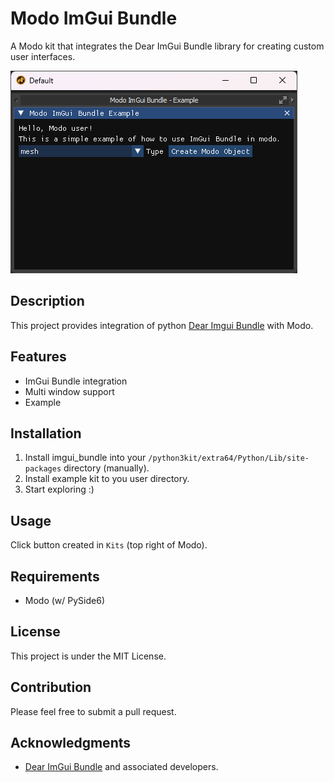 # Modo ImGui Bundle

A Modo kit that integrates the Dear ImGui Bundle library for creating custom user interfaces.

![Modo ImGui Bundle in action](./example_imgui.png "Screenshot of ImGui running inside Modo")

## Description

This project provides integration of python [Dear Imgui Bundle](https://github.com/pthom/imgui_bundle) with Modo.

## Features

- ImGui Bundle integration
- Multi window support
- Example

## Installation

1. Install imgui_bundle into your `/python3kit/extra64/Python/Lib/site-packages` directory (manually).
2. Install example kit to you user directory.
3. Start exploring :)

## Usage

Click button created in `Kits` (top right of Modo).

## Requirements

- Modo (w/ PySide6)

## License

This project is under the MIT License.

## Contribution

Please feel free to submit a pull request.

## Acknowledgments

- [Dear ImGui Bundle](https://github.com/pthom/imgui_bundle) and associated developers.
